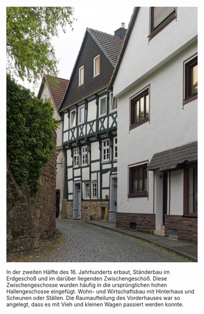 ![Haus Burk](./images/06634005/p20.jpg)

In der zweiten Hälfte des 16. Jahrhunderts erbaut, Ständerbau im Erdgeschoß und im darüber liegenden Zwischengeschoß. Diese Zwischengeschosse wurden häufig in die ursprünglichen hohen Hallengeschosse eingefügt.
Wohn- und Wirtschaftsbau mit Hinterhaus und Scheunen oder Ställen. Die Raumaufteilung des Vorderhauses war so angelegt, dass es mit Vieh und kleinen Wagen passiert werden konnte.